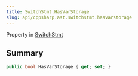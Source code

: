 ```yaml
---
title: SwitchStmt.HasVarStorage
slug: api/cppsharp.ast.switchstmt.hasvarstorage
---
```

Property in [SwitchStmt](/api/cppsharp/ast/switchstmt)

## Summary



```csharp
public bool HasVarStorage { get; set; }
```

